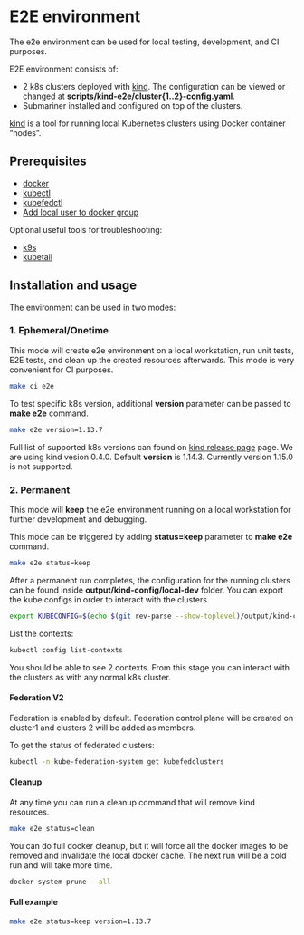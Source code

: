 # E2E environment

The e2e environment can be used for local testing, development, and CI purposes.

E2E environment consists of:
- 2 k8s clusters deployed with [kind].
  The configuration can be viewed or changed at **scripts/kind-e2e/cluster{1..2}-config.yaml**.
- Submariner installed and configured on top of the clusters.

[kind] is a tool for running local Kubernetes clusters using Docker container “nodes”.

## Prerequisites

- [docker]
- [kubectl]
- [kubefedctl]
- [Add local user to docker group]

Optional useful tools for troubleshooting:

- [k9s]
- [kubetail]

## Installation and usage

The environment can be used in two modes:

### 1. Ephemeral/Onetime
 
This mode will create e2e environment on a local workstation, run unit tests, E2E tests, and clean up the created resources afterwards.
This mode is very convenient for CI purposes.
    
```bash
make ci e2e
```

To test specific k8s version, additional **version** parameter can be passed to **make e2e** command.

```bash
make e2e version=1.13.7
```

Full list of supported k8s versions can found on [kind release page] page. We are using kind vesion 0.4.0.
Default **version** is 1.14.3. Currently version 1.15.0 is not supported.

### 2. Permanent

This mode will **keep** the e2e environment running on a local workstation for further development and debugging.

This mode can be triggered by adding **status=keep** parameter to **make e2e** command.

```bash
make e2e status=keep
```

After a permanent run completes, the configuration for the running clusters can be found inside **output/kind-config/local-dev** folder.
You can export the kube configs in order to interact with the clusters.

```bash
export KUBECONFIG=$(echo $(git rev-parse --show-toplevel)/output/kind-config/local-dev/kind-config-cluster{1..2} | sed 's/ /:/g')
```

List the contexts:

```bash
kubectl config list-contexts
```

You should be able to see 2 contexts. From this stage you can interact with the clusters
as with any normal k8s cluster.

#### Federation V2
Federation is enabled by default.
Federation control plane will be created on cluster1 and clusters 2 will be added as members. 

To get the status of federated clusters:

```bash
kubectl -n kube-federation-system get kubefedclusters
```

#### Cleanup
At any time you can run a cleanup command that will remove kind resources.

```bash
make e2e status=clean
```

You can do full docker cleanup, but it will force all the docker images to be removed and invalidate the local docker cache. 
The next run will be a cold run and will take more time.

```bash
docker system prune --all
``` 

#### Full example

```bash
make e2e status=keep version=1.13.7
```

<!--links-->
[kind]: https://github.com/kubernetes-sigs/kind
[docker]: https://docs.docker.com/install/
[kubectl]: https://kubernetes.io/docs/tasks/tools/install-kubectl/
[k9s]: https://github.com/derailed/k9s
[kubetail]: https://github.com/johanhaleby/kubetail
[kubefedctl]: https://github.com/kubernetes-sigs/kubefed/releases
[kind release page]: https://github.com/kubernetes-sigs/kind/releases
[Add local user to docker group]: https://docs.docker.com/install/linux/linux-postinstall/
